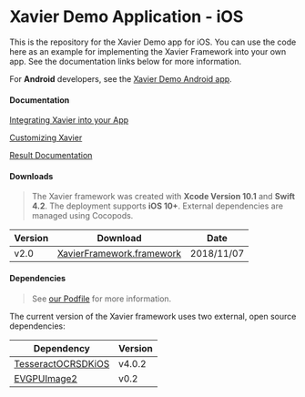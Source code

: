 # Xavier Demo Application - iOS

This is the repository for the Xavier Demo app for iOS. You can use the code here as an example for implementing the Xavier Framework into your own app.
See the documentation links below for more information.

For **Android** developers, see the [Xavier Demo Android app](https://github.com/BlackSharkTech/xavier-demo-android).

#### Documentation

[Integrating Xavier into your App](./documentation/integration.md)

[Customizing Xavier](./documentation/customization.md)

[Result Documentation](./documentation/result-mapping.md)

#### Downloads
> The Xavier framework was created with **Xcode Version 10.1** and **Swift 4.2**. The deployment supports **iOS 10+**. External dependencies are managed using Cocopods.


| Version | Download | Date |
|---------|----------|------|
| v2.0 | [XavierFramework.framework](./downloads/v2.0/XavierFramework.framework.zip) | 2018/11/07 |

#### Dependencies
> See [our Podfile](./XavierDemoiOS/Podfile) for more information.

The current version of the Xavier framework uses two external, open source dependencies:

| Dependency | Version |
|------------|---------|
| [TesseractOCRSDKiOS](https://github.com/msgrizz/TesseractOCRSDKiOS) | v4.0.2 |
| [EVGPUImage2](https://github.com/BradLarson/GPUImage2) | v0.2 |

